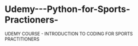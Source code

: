 # Udemy---Python-for-Sports-Practioners-
UDEMY COURSE - INTRODUCTION TO CODING FOR SPORTS PRACTITIONERS
